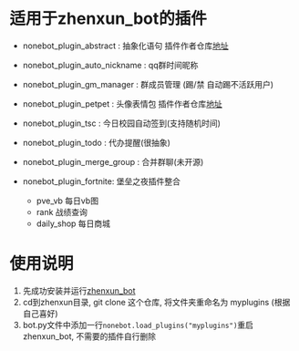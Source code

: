 # 适用于zhenxun_bot的插件
- nonebot_plugin_abstract : 抽象化语句 插件作者仓库[地址](https://github.com/CherryCherries/nonebot-plugin-abstract)
- nonebot_plugin_auto_nickname : qq群时间昵称
- nonebot_plugin_gm_manager : 群成员管理 (踢/禁 自动踢不活跃用户)
- nonebot_plugin_petpet : 头像表情包 插件作者仓库[地址](https://github.com/noneplugin/nonebot-plugin-petpet)
- nonebot_plugin_tsc : 今日校园自动签到(支持随机时间)
- nonebot_plugin_todo : 代办提醒(很抽象)
- nonebot_plugin_merge_group : 合并群聊(未开源)

- nonebot_plugin_fortnite: 堡垒之夜插件整合
  - pve_vb 每日vb图
  - rank 战绩查询
  - daily_shop  每日商城


# 使用说明
 1. 先成功安装并运行[zhenxun_bot](https://github.com/HibiKier/zhenxun_bot)
 2. cd到zhenxun目录, git clone 这个仓库, 将文件夹重命名为 myplugins (根据自己喜好)
 3. bot.py文件中添加一行`nonebot.load_plugins("myplugins")`重启zhenxun_bot, 不需要的插件自行删除